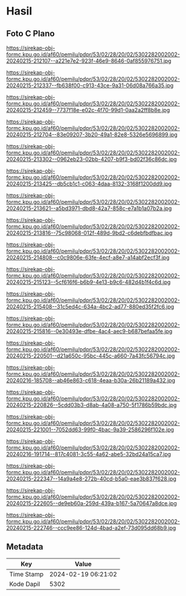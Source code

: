 # Hasil

## Foto C Plano

https://sirekap-obj-formc.kpu.go.id/af60/pemilu/pdpr/53/02/28/20/02/5302282002002-20240215-212107--a221e7e2-923f-46e9-8646-0af855976751.jpg

https://sirekap-obj-formc.kpu.go.id/af60/pemilu/pdpr/53/02/28/20/02/5302282002002-20240215-212337--fb638f00-c913-43ce-9a31-06d08a766a35.jpg

https://sirekap-obj-formc.kpu.go.id/af60/pemilu/pdpr/53/02/28/20/02/5302282002002-20240215-212459--7737f18e-e02c-4f70-99d1-0aa2a2ff8b8e.jpg

https://sirekap-obj-formc.kpu.go.id/af60/pemilu/pdpr/53/02/28/20/02/5302282002002-20240215-212704--83e09207-3b20-49a1-82e8-5326e5696899.jpg

https://sirekap-obj-formc.kpu.go.id/af60/pemilu/pdpr/53/02/28/20/02/5302282002002-20240215-213302--0962eb23-02bb-4207-b9f3-bd02f36c86dc.jpg

https://sirekap-obj-formc.kpu.go.id/af60/pemilu/pdpr/53/02/28/20/02/5302282002002-20240215-213425--db5cb1c1-c063-4daa-8132-3168f1200dd9.jpg

https://sirekap-obj-formc.kpu.go.id/af60/pemilu/pdpr/53/02/28/20/02/5302282002002-20240215-213621--a5bd3971-dbd8-42a7-858c-e7a1b1a07b2a.jpg

https://sirekap-obj-formc.kpu.go.id/af60/pemilu/pdpr/53/02/28/20/02/5302282002002-20240215-213816--75c98068-012f-489d-9bd2-c6debfbdfbac.jpg

https://sirekap-obj-formc.kpu.go.id/af60/pemilu/pdpr/53/02/28/20/02/5302282002002-20240215-214808--c0c9806e-63fe-4ecf-a8e7-a14abf2ecf3f.jpg

https://sirekap-obj-formc.kpu.go.id/af60/pemilu/pdpr/53/02/28/20/02/5302282002002-20240215-215123--5cf616f6-b6b9-4e13-b9c6-482d4b1f4c6d.jpg

https://sirekap-obj-formc.kpu.go.id/af60/pemilu/pdpr/53/02/28/20/02/5302282002002-20240215-215408--31c5ed4c-634a-4bc2-ad77-880ed35f2fc6.jpg

https://sirekap-obj-formc.kpu.go.id/af60/pemilu/pdpr/53/02/28/20/02/5302282002002-20240215-215816--0e30493e-dfbe-4ac4-aec9-b687befaa5fe.jpg

https://sirekap-obj-formc.kpu.go.id/af60/pemilu/pdpr/53/02/28/20/02/5302282002002-20240215-220501--d21a650c-95bc-445c-a660-7a43fc56794c.jpg

https://sirekap-obj-formc.kpu.go.id/af60/pemilu/pdpr/53/02/28/20/02/5302282002002-20240216-185708--ab46e863-c618-4eaa-b30a-26b21189a432.jpg

https://sirekap-obj-formc.kpu.go.id/af60/pemilu/pdpr/53/02/28/20/02/5302282002002-20240215-220826--5cdd03b3-d8ab-4a08-a750-5f1786b59bdc.jpg

https://sirekap-obj-formc.kpu.go.id/af60/pemilu/pdpr/53/02/28/20/02/5302282002002-20240215-221001--7052dd63-99f0-4bac-9a39-2586296f102e.jpg

https://sirekap-obj-formc.kpu.go.id/af60/pemilu/pdpr/53/02/28/20/02/5302282002002-20240216-191714--817c4081-3c55-4a62-abe5-32bd24a15ca7.jpg

https://sirekap-obj-formc.kpu.go.id/af60/pemilu/pdpr/53/02/28/20/02/5302282002002-20240215-222347--14a9a4e8-272b-40cd-b5a0-eae3b837f628.jpg

https://sirekap-obj-formc.kpu.go.id/af60/pemilu/pdpr/53/02/28/20/02/5302282002002-20240215-222605--de9eb60a-259d-439a-b167-5a70647a8dce.jpg

https://sirekap-obj-formc.kpu.go.id/af60/pemilu/pdpr/53/02/28/20/02/5302282002002-20240215-222746--ccc9ee86-124d-4bad-a2ef-73d095dd68b9.jpg


## Metadata

| Key        | Value               |
| ---------- | ------------------- |
| Time Stamp | 2024-02-19 06:21:02 |
| Kode Dapil | 5302                |



